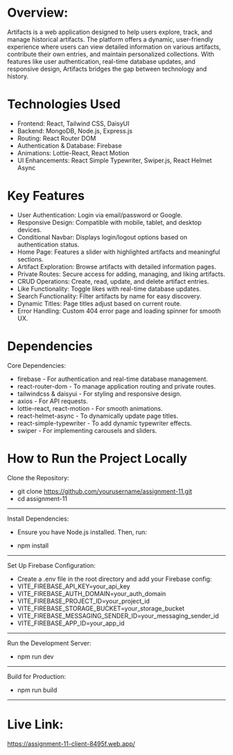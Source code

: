# Overview:
Artifacts is a web application designed to help users explore, track, and manage historical artifacts. The platform offers a dynamic, user-friendly experience where users can view detailed information on various artifacts, contribute their own entries, and maintain personalized collections. With features like user authentication, real-time database updates, and responsive design, Artifacts bridges the gap between technology and history. 

# Technologies Used
- Frontend: React, Tailwind CSS, DaisyUI
- Backend: MongoDB, Node.js, Express.js
- Routing: React Router DOM
- Authentication & Database: Firebase
- Animations: Lottie-React, React Motion
- UI Enhancements: React Simple Typewriter, Swiper.js, React Helmet Async

# Key Features
* User Authentication: Login via email/password or Google.
* Responsive Design: Compatible with mobile, tablet, and desktop devices.
* Conditional Navbar: Displays login/logout options based on authentication status.
* Home Page: Features a slider with highlighted artifacts and meaningful sections.
* Artifact Exploration: Browse artifacts with detailed information pages.
* Private Routes: Secure access for adding, managing, and liking artifacts.
* CRUD Operations: Create, read, update, and delete artifact entries.
* Like Functionality: Toggle likes with real-time database updates.
* Search Functionality: Filter artifacts by name for easy discovery.
* Dynamic Titles: Page titles adjust based on current route.
* Error Handling: Custom 404 error page and loading spinner for smooth UX.

# Dependencies
 Core Dependencies:
- firebase - For authentication and real-time database management.
- react-router-dom - To manage application routing and private routes.
- tailwindcss & daisyui - For styling and responsive design.
- axios - For API requests.
- lottie-react, react-motion - For smooth animations.
- react-helmet-async - To dynamically update page titles.
- react-simple-typewriter - To add dynamic typewriter effects.
- swiper - For implementing carousels and sliders.

# How to Run the Project Locally
Clone the Repository:
* git clone https://github.com/yourusername/assignment-11.git
* cd assignment-11
---
Install Dependencies:
 - Ensure you have Node.js installed. Then, run:
 + npm install
---
Set Up Firebase Configuration:
- Create a .env file in the root directory and add your Firebase config:
- VITE_FIREBASE_API_KEY=your_api_key
- VITE_FIREBASE_AUTH_DOMAIN=your_auth_domain
- VITE_FIREBASE_PROJECT_ID=your_project_id
- VITE_FIREBASE_STORAGE_BUCKET=your_storage_bucket
- VITE_FIREBASE_MESSAGING_SENDER_ID=your_messaging_sender_id
- VITE_FIREBASE_APP_ID=your_app_id
---
Run the Development Server:
- npm run dev
---
Build for Production:
- npm run build
---

# Live Link:
  https://assignment-11-client-8495f.web.app/
 